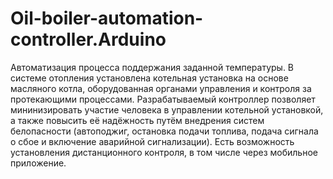 # Oil-boiler-automation-controller.Arduino
Автоматизация процесса поддержания заданной температуры. В системе отопления установлена котельная установка на основе масляного котла, оборудованная органами управления и контроля за протекающими процессами. Разрабатываемый контроллер позволяет мининизировать участие человека в управлении котельной установкой, а также повысить её надёжность путём внедрения систем белопасности (автоподжиг, остановка подачи топлива, подача сигнала о сбое и включение аварийной сигнализации). Есть возможность установления дистанционного контроля, в том числе через мобильное приложение.
